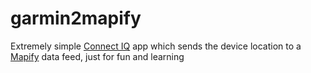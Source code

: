 # garmin2mapify
Extremely simple [Connect IQ](https://apps.garmin.com) app which sends the device location to a [Mapify](https://www.mapify.ai/) data feed, just for fun and learning 
